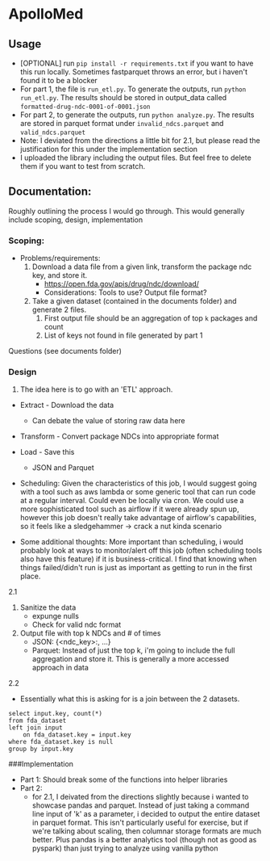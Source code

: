 # ApolloMed
## Usage
- [OPTIONAL] run `pip install -r requirements.txt` if you want to have this run locally. Sometimes fastparquet throws an error, but i haven't found it to be a blocker
- For part 1, the file is `run_etl.py`. To generate the outputs, run `python run_etl.py`. The results should be stored in output_data called `formatted-drug-ndc-0001-of-0001.json`
- For part 2, to generate the outputs, run `python analyze.py`. The results are stored in parquet format under `invalid_ndcs.parquet` and `valid_ndcs.parquet`
- Note: I deviated from the directions a little bit for 2.1, but please read the justification for this under the implementation section
- I uploaded the library including the output files. But feel free to delete them if you want to test from scratch. 
## Documentation:
Roughly outlining the process I would go through. This would generally include scoping, design, implementation
### Scoping:

- Problems/requirements:
    1. Download a data file from a given link, transform the package ndc key, and store it.
        - https://open.fda.gov/apis/drug/ndc/download/
        - Considerations: Tools to use? Output file format?
    2. Take a given dataset (contained in the documents folder) and generate 2 files. 
        1. First output file should be an aggregation of top `k` packages and count
        2. List of keys not found in file generated by part 1

Questions (see documents folder)

### Design
1. The idea here is to go with an 'ETL' approach.
- Extract - Download the data
  - Can debate the value of storing raw data here
- Transform - Convert package NDCs into appropriate format
- Load - Save this
    - JSON and Parquet
    
- Scheduling: Given the characteristics of this job, I would suggest going with a tool such as aws lambda or some generic tool that can run code at a regular interval. Could even be locally via cron. We could use a more sophisticated tool such as airflow if it were already spun up, however this job doesn't really take advantage of airflow's capabilities, so it feels like a sledgehammer -> crack a nut kinda scenario
- Some additional thoughts: More important than scheduling, i would probably look at ways to monitor/alert off this job (often scheduling tools also have this feature) if it is business-critical. I find that knowing when things failed/didn't run is just as important as getting to run in the first place.

2.1
1. Sanitize the data
    - expunge nulls
    - Check for valid ndc format
2. Output file with top k NDCs and # of times
    - JSON: {<ndc_key>:<count>, ...}
    - Parquet: Instead of just the top k, i'm going to include the full aggregation and store it. This is generally a more accessed approach in data

2.2
- Essentially what this is asking for is a join between the 2 datasets.
```buildoutcfg
select input.key, count(*)
from fda_dataset 
left join input
    on fda_dataset.key = input.key
where fda_dataset.key is null
group by input.key
```

###Implementation
- Part 1: Should break some of the functions into helper libraries
- Part 2:
    - for 2.1, I deivated from the directions slightly because i wanted to showcase pandas and parquet. Instead of just taking a command line input of 'k' as a parameter, i decided to output the entire dataset in parquet format. This isn't particularly useful for exercise, but if we're talking about scaling, then columnar storage formats are much better. Plus pandas is a better analytics tool (though not as good as pyspark) than just trying to analyze using vanilla python
